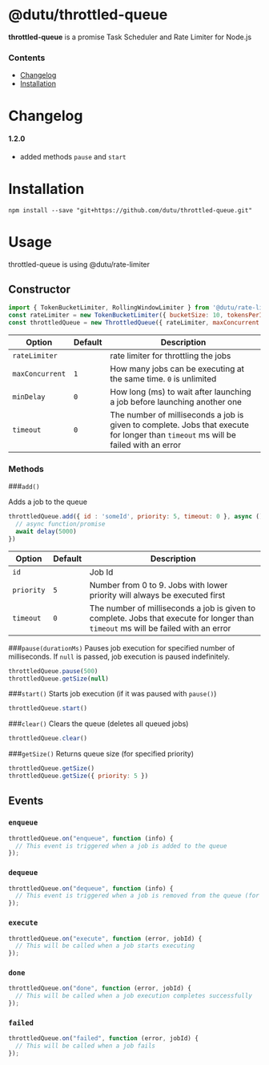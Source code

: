 @dutu/throttled-queue
====

**throttled-queue** is a promise Task Scheduler and Rate Limiter for Node.js


### Contents
* [Changelog](#changelog)
* [Installation](#installation)


# Changelog

#### 1.2.0
* added methods `pause` and `start`

# Installation

```
npm install --save "git+https://github.com/dutu/throttled-queue.git"
```

# Usage

throttled-queue is using @dutu/rate-limiter 

## Constructor

```js
import { TokenBucketLimiter, RollingWindowLimiter } from '@dutu/rate-limiter'
const rateLimiter = new TokenBucketLimiter({ bucketSize: 10, tokensPerInterval: 1, interval: 'sec'})
const throttledQueue = new ThrottledQueue({ rateLimiter, maxConcurrent: 1, minDelay: 0, timeout: 0 })

```

| Option         | Default | Description |
|----------------|---------|-------------|
| `rateLimiter`  |         | rate limiter for throttling the jobs |
| `maxConcurrent`| `1`     | How many jobs can be executing at the same time. `0` is unlimited  |
| `minDelay`     | `0`     | How long (ms) to wait after launching a job before launching another one |
| `timeout`      | `0`     | The number of milliseconds a job is given to complete. Jobs that execute for longer than `timeout` ms will be failed with an error |


### Methods

###`add()`

Adds a job to the queue

```js
throttledQueue.add({ id : 'someId', priority: 5, timeout: 0 }, async () => {
  // async function/promise
  await delay(5000)
})
```

| Option     | Default | Description |
|------------|---------|-------------|
| `id`       |         | Job Id |
| `priority` | `5`     | Number from 0 to 9. Jobs with lower priority will always be executed first |
| `timeout`  | `0`     | The number of milliseconds a job is given to complete. Jobs that execute for longer than `timeout` ms will be failed with an error |


###`pause(durationMs)`
Pauses job execution for specified number of milliseconds.
If `null` is passed, job execution is paused indefinitely.

```js
throttledQueue.pause(500)
throttledQueue.getSize(null)
```

###`start()`
Starts job execution (if it was paused with `pause()`)


```js
throttledQueue.start()
```

###`clear()`
Clears the queue (deletes all queued jobs)

```js
throttledQueue.clear()
```

###`getSize()`
Returns queue size (for specified priority)

```js
throttledQueue.getSize()
throttledQueue.getSize({ priority: 5 })
```

## Events

### `enqueue`
```js
throttledQueue.on("enqueue", function (info) {
  // This event is triggered when a job is added to the queue
});
```

### `dequeue`
```js
throttledQueue.on("dequeue", function (info) {
  // This event is triggered when a job is removed from the queue (for execution)
});
```

### `execute`
```js
throttledQueue.on("execute", function (error, jobId) {
  // This will be called when a job starts executing
});
```

### `done`
```js
throttledQueue.on("done", function (error, jobId) {
  // This will be called when a job execution completes successfully
});
```

### `failed`
```js
throttledQueue.on("failed", function (error, jobId) {
  // This will be called when a job fails
});
```
